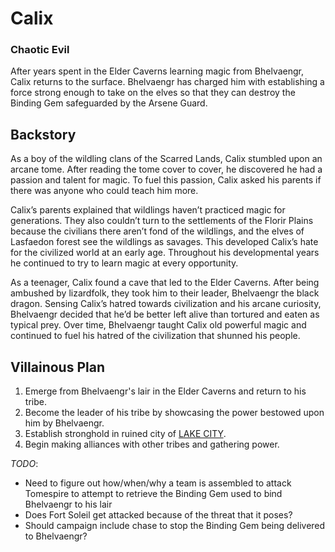 # Calix
### Chaotic Evil

After years spent in the Elder Caverns learning magic from Bhelvaengr, Calix returns to the surface.
Bhelvaengr has charged him with establishing a force strong enough to take on the elves so that they can destroy the Binding Gem safeguarded by the Arsene Guard.

## Backstory

As a boy of the wildling clans of the Scarred Lands, Calix stumbled upon an arcane tome.
After reading the tome cover to cover, he discovered he had a passion and talent for magic.
To fuel this passion, Calix asked his parents if there was anyone who could teach him more.

Calix’s parents explained that wildlings haven’t practiced magic for generations.
They also couldn’t turn to the settlements of the Florir Plains because the civilians there aren’t fond of the wildlings, and the elves of Lasfaedon forest see the wildlings as savages.
This developed Calix’s hate for the civilized world at an early age.
Throughout his developmental years he continued to try to learn magic at every opportunity.

As a teenager, Calix found a cave that led to the Elder Caverns.
After being ambushed by lizardfolk, they took him to their leader, Bhelvaengr the black dragon.
Sensing Calix’s hatred towards civilization and his arcane curiosity, Bhelvaengr decided that he’d be better left alive than tortured and eaten as typical prey.
Over time, Bhelvaengr taught Calix old powerful magic and continued to fuel his hatred of the civilization that shunned his people.

## Villainous Plan

1. Emerge from Bhelvaengr's lair in the Elder Caverns and return to his tribe.
1. Become the leader of his tribe by showcasing the power bestowed upon him by Bhelvaengr.
1. Establish stronghold in ruined city of [LAKE CITY](../Locations/ScarredLands.md#ruins-of-lake-city).
1. Begin making alliances with other tribes and gathering power.

_TODO_:
 - Need to figure out how/when/why a team is assembled to attack Tomespire to attempt to retrieve the Binding Gem used to bind Bhelvaengr to his lair
 - Does Fort Soleil get attacked because of the threat that it poses?
 - Should campaign include chase to stop the Binding Gem being delivered to Bhelvaengr?
